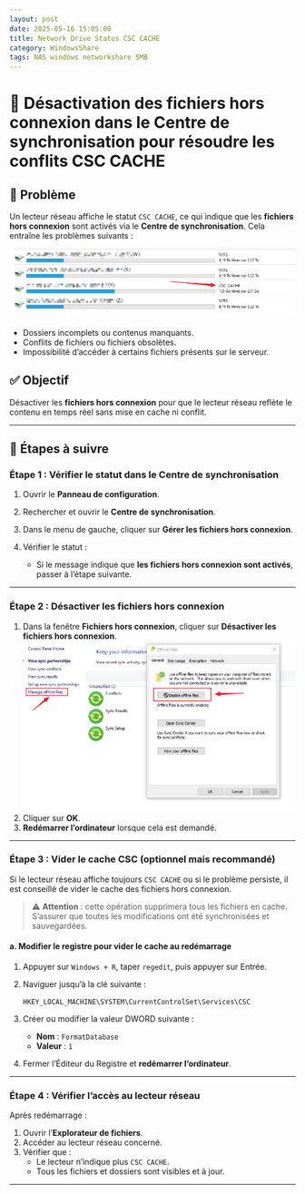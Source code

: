 ```yaml
---
layout: post
date: 2025-05-16 15:05:00
title: Network Drive Status CSC CACHE
category: WindowsShare
tags: NAS windows networkshare SMB
---
```


# 📁 Désactivation des fichiers hors connexion dans le Centre de synchronisation pour résoudre les conflits CSC CACHE

## 📝 Problème

Un lecteur réseau affiche le statut `CSC CACHE`, ce qui indique que les **fichiers hors connexion** sont activés via le **Centre de synchronisation**. Cela entraîne les problèmes suivants :

![alt text](image.png)
- Dossiers incomplets ou contenus manquants.
- Conflits de fichiers ou fichiers obsolètes.
- Impossibilité d’accéder à certains fichiers présents sur le serveur.

## ✅ Objectif

Désactiver les **fichiers hors connexion** pour que le lecteur réseau reflète le contenu en temps réel sans mise en cache ni conflit.

---

## 🔧 Étapes à suivre

### Étape 1 : Vérifier le statut dans le Centre de synchronisation

1. Ouvrir le **Panneau de configuration**.
2. Rechercher et ouvrir le **Centre de synchronisation**.

3. Dans le menu de gauche, cliquer sur **Gérer les fichiers hors connexion**.
4. Vérifier le statut :
   - Si le message indique que **les fichiers hors connexion sont activés**, passer à l’étape suivante.

---

### Étape 2 : Désactiver les fichiers hors connexion

1. Dans la fenêtre **Fichiers hors connexion**, cliquer sur **Désactiver les fichiers hors connexion**.
![alt text](image-2.png)
2. Cliquer sur **OK**.
3. **Redémarrer l’ordinateur** lorsque cela est demandé.

---

### Étape 3 : Vider le cache CSC (optionnel mais recommandé)

Si le lecteur réseau affiche toujours `CSC CACHE` ou si le problème persiste, il est conseillé de vider le cache des fichiers hors connexion.

> ⚠️ **Attention** : cette opération supprimera tous les fichiers en cache. S’assurer que toutes les modifications ont été synchronisées et sauvegardées.

#### a. Modifier le registre pour vider le cache au redémarrage

1. Appuyer sur `Windows + R`, taper `regedit`, puis appuyer sur Entrée.
2. Naviguer jusqu’à la clé suivante :

   ```
   HKEY_LOCAL_MACHINE\SYSTEM\CurrentControlSet\Services\CSC
   ```

3. Créer ou modifier la valeur DWORD suivante :
   - **Nom** : `FormatDatabase`
   - **Valeur** : `1`

4. Fermer l’Éditeur du Registre et **redémarrer l’ordinateur**.

---

### Étape 4 : Vérifier l’accès au lecteur réseau

Après redémarrage :

1. Ouvrir l’**Explorateur de fichiers**.
2. Accéder au lecteur réseau concerné.
3. Vérifier que :
   - Le lecteur n’indique plus `CSC CACHE`.
   - Tous les fichiers et dossiers sont visibles et à jour.

---

